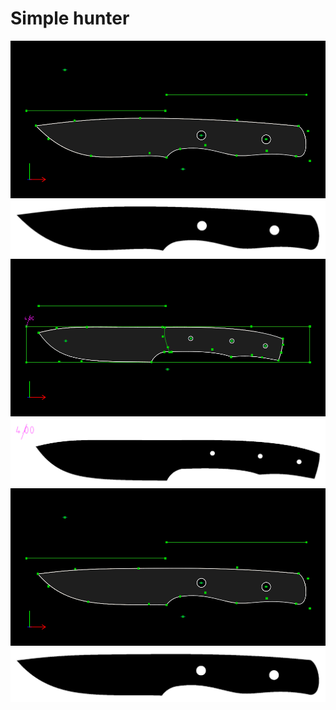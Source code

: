 # Simple hunter
![](simple_hunter_mk2.png)
![](simple_hunter_mk2.svg)
![](simple_hunter_mk1.png)
![](simple_hunter_mk1.svg)
![](simple_hunter_mk3.png)
![](simple_hunter_mk3.svg)
